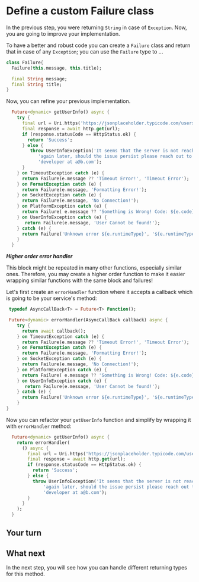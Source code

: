 # Define a custom Failure class

In the previous step, you were returning `String` in case of `Exception`. Now, you are going to improve your implementation.

To have a better and robust code you can create a `Failure` class and return that in case of any `Exception`; you can use the `Failure` type to ...

```dart
class Failure{
  Failure(this.message, this.title);

  final String message;
  final String title;
}
```

Now, you can refine your previous implementation.

```dart
  Future<dynamic> getUserInfo() async {
    try {
      final url = Uri.https('https://jsonplaceholder.typicode.com/users/1');
      final response = await http.get(url);
      if (response.statusCode == HttpStatus.ok) {
        return 'Success';
      } else {
         throw UserInfoException('It seems that the server is not reachable at the moment, try '
            'again later, should the issue persist please reach out to the '
            'developer at a@b.com');
      }
    } on TimeoutException catch (e) {
      return Failure(e.message ?? 'Timeout Error!', 'Timeout Error');
    } on FormatException catch (e) {
      return Failure(e.message, 'Formatting Error!');
    } on SocketException catch (e) {
      return Failure(e.message, 'No Connection!');
    } on PlatformException catch (e) {
      return Failure( e.message ?? 'Something is Wrong! Code: ${e.code}', 'Error ${e.code}!');
    } on UserInfoException catch (e) {
       return Failure(e.message, 'User Cannot be found!');
    } catch (e) {
      return Failure('Unknown error ${e.runtimeType}', '${e.runtimeType}');
    }
  }
```

**_Higher order error handler_**

This block might be repeated in many other functions, especially similar ones. Therefore, you may create a higher order function to make it easier wrapping similar functions with the same block and failures!

Let's first create an `errorHandler` function where it accepts a callback which is going to be your service's method:

```dart
 typedef AsyncCallBack<T> = Future<T> Function();

 Future<dynamic> errorHandler(AsyncCallBack callback) async {
    try {
      return await callback();
    } on TimeoutException catch (e) {
      return Failure(e.message ?? 'Timeout Error!', 'Timeout Error');
    } on FormatException catch (e) {
      return Failure(e.message, 'Formatting Error!');
    } on SocketException catch (e) {
      return Failure(e.message, 'No Connection!');
    } on PlatformException catch (e) {
      return Failure( e.message ?? 'Something is Wrong! Code: ${e.code}', 'Error ${e.code}!');
    } on UserInfoException catch (e) {
       return Failure(e.message, 'User Cannot be found!');
    } catch (e) {
      return Failure('Unknown error ${e.runtimeType}', '${e.runtimeType}');
    }
}
```

Now you can refactor your `getUserInfo` function and simplify by wrapping it with `errorHandler` method:

```dart
  Future<dynamic> getUserInfo() async {
    return errorHandler(
      () async {
        final url = Uri.https('https://jsonplaceholder.typicode.com/users/1');
        final response = await http.get(url);
        if (response.statusCode == HttpStatus.ok) {
          return 'Success';
        } else {
          throw UserInfoException('It seems that the server is not reachable at the moment, try '
              'again later, should the issue persist please reach out to the '
              'developer at a@b.com');
        }
      }
    );
  }
```

## Your turn

## What next

In the next step, you will see how you can handle different returning types for this method.
